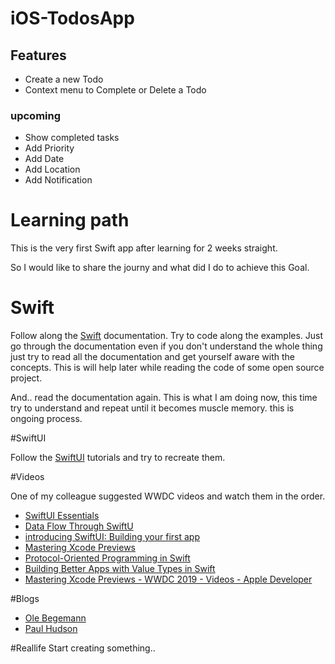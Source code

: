 # iOS-TodosApp

## Features

* Create a new Todo
* Context menu to Complete or Delete a Todo

### upcoming

* Show completed tasks
* Add Priority
* Add Date
* Add Location
* Add Notification

# Learning path

This is the very first Swift app after learning for 2 weeks straight. 

So I would like to share the journy and what did I do to achieve this Goal. 

# Swift

Follow along the [Swift](https://swift.org) documentation. Try to code along the examples. Just go through the documentation even if you don't understand the whole 
thing just try to read all the documentation and get yourself aware with the concepts. This is will help later while reading the code of some
open source project. 

And.. read the documentation again. This is what I am doing now, this time try to understand and repeat until it becomes muscle memory. this is ongoing process.

#SwiftUI

Follow the [SwiftUI](https://developer.apple.com/tutorials/SwiftUI) tutorials and try to recreate them. 

#Videos

One of my colleague suggested WWDC videos and watch them in the order. 

* [SwiftUI Essentials](https://developer.apple.com/videos/play/wwdc2019/216/)
* [Data Flow Through SwiftU](https://developer.apple.com/videos/play/wwdc2019/226/)
* [introducing SwiftUI: Building your first app](https://developer.apple.com/videos/play/wwdc2019/204/)
* [Mastering Xcode Previews](https://developer.apple.com/videos/play/wwdc2019/233/)
* [Protocol-Oriented Programming in Swift](https://developer.apple.com/videos/play/wwdc2015/408/)
* [Building Better Apps with Value Types in Swift](https://developer.apple.com/videos/play/wwdc2015/414)
* [Mastering Xcode Previews - WWDC 2019 - Videos - Apple Developer](https://developer.apple.com/videos/play/wwdc2019/233/)

#Blogs
* [Ole Begemann](https://oleb.net)
* [Paul Hudson](https://www.youtube.com/channel/UCmJi5RdDLgzvkl3Ly0DRMlQ)

#Reallife
Start creating something..
